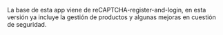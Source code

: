 La base de esta app viene de reCAPTCHA-register-and-login, en esta versión ya incluye la gestión de productos y algunas mejoras en cuestión de seguridad.
